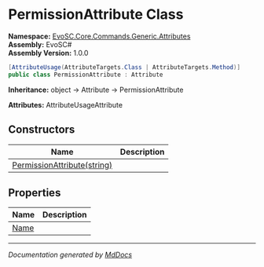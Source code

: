 ﻿<!--  
  <auto-generated>   
    The contents of this file were generated by a tool.  
    Changes to this file may be list if the file is regenerated  
  </auto-generated>   
-->

# PermissionAttribute Class

**Namespace:** [EvoSC.Core.Commands.Generic.Attributes](../index.md)  
**Assembly:** EvoSC\#  
**Assembly Version:** 1.0.0

```csharp
[AttributeUsage(AttributeTargets.Class | AttributeTargets.Method)]
public class PermissionAttribute : Attribute
```

**Inheritance:** object → Attribute → PermissionAttribute

**Attributes:** AttributeUsageAttribute

## Constructors

| Name                                                 | Description |
| ---------------------------------------------------- | ----------- |
| [PermissionAttribute(string)](constructors/index.md) |             |

## Properties

| Name                       | Description |
| -------------------------- | ----------- |
| [Name](properties/Name.md) |             |

___

*Documentation generated by [MdDocs](https://github.com/ap0llo/mddocs)*
